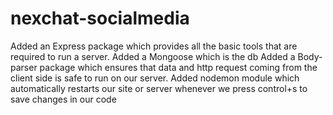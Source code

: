 # nexchat-socialmedia

Added an Express package which provides all the basic tools that are required to run a server.
Added a Mongoose which is the db
Added a Body-parser package which ensures that data and http request coming from the client side is safe to run on our server. 
Added nodemon module which automatically restarts our site or server whenever we press control+s to save changes in our code
